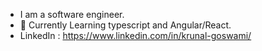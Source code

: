 - I am a software engineer.
- 🌱 Currently Learning typescript and Angular/React.
- LinkedIn : https://www.linkedin.com/in/krunal-goswami/


<!---
Krunal234/Krunal234 is a ✨ special ✨ repository because its `README.md` (this file) appears on your GitHub profile.
You can click the Preview link to take a look at your changes.
--->
